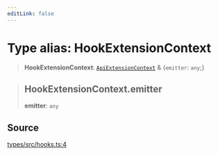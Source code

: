 ```yaml
---
editLink: false
---
```


# Type alias: HookExtensionContext

> **HookExtensionContext**: [`ApiExtensionContext`](type-alias.ApiExtensionContext.md) & \{`emitter`: `any`;}

> ## HookExtensionContext.emitter
>
> **emitter**: `any`

## Source

[types/src/hooks.ts:4](https://github.com/directus/directus/blob/7789a6c53/packages/types/src/hooks.ts#L4)
